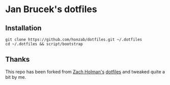 # Jan Brucek's dotfiles

## Installation

```
git clone https://github.com/honzab/dotfiles.git ~/.dotfiles
cd ~/.dotfiles && script/bootstrap
```

## Thanks

This repo has been forked from [Zach Holman's](https://github.com/holman)
[dotfiles](https://github.com/holman/dotfiles) and tweaked quite a bit by me.

